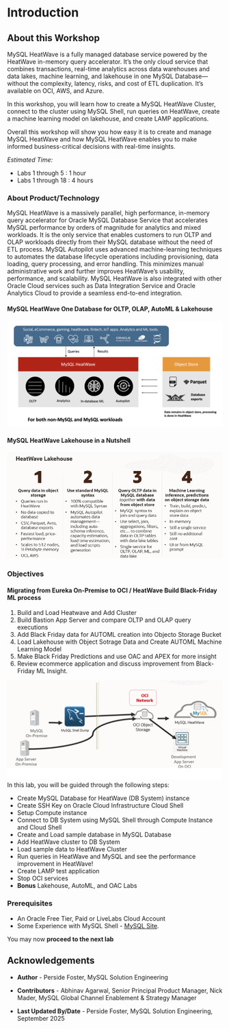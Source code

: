 # Introduction

## About this Workshop

MySQL HeatWave is a fully managed database service powered by the HeatWave in-memory query accelerator. It’s the only cloud service that combines transactions, real-time analytics across data warehouses and data lakes, machine learning, and lakehouse in one MySQL Database—without the complexity, latency, risks, and cost of ETL duplication. It’s available on OCI, AWS, and Azure.

In this workshop, you will learn how to create a MySQL HeatWave Cluster, connect to the cluster using MySQL Shell, run queries on HeatWave, create a machine learning model on lakehouse, and create LAMP applications.

Overall this workshop will show you how easy it is to create and manage MySQL HeatWave and how MySQL HeatWave enables you to make informed business-critical decisions with real-time insights.

_Estimated Time:_ 
  
- Labs 1 through 5  : 1 hour
- Labs 1 through 18 : 4 hours

### About Product/Technology

MySQL HeatWave is a massively parallel, high performance, in-memory query accelerator for Oracle MySQL Database Service that accelerates MySQL performance by orders of magnitude for analytics and mixed workloads. It is the only service that enables customers to run OLTP and OLAP workloads directly from their MySQL database without the need of ETL process. MySQL Autopilot uses advanced machine-learning techniques to automates the database lifecycle operations including provisioning, data loading, query processing, and error handling. This minimizes manual administrative work and further improves HeatWave’s usability, performance, and scalability. MySQL HeatWave is also integrated with other Oracle Cloud services such as Data Integration Service and Oracle Analytics Cloud to provide a seamless end-to-end integration.

#### MySQL HeatWave One Database for OLTP, OLAP, AutoML & Lakehouse 

  ![lakehouse diagram](./images/mysql-heatwave-intro-2.png "MySQL HeatWave Lakehouse")

#### MySQL HeatWave Lakehouse in a Nutshell

  ![Lakehouse in a Nutshell](./images/mysql-heatwave-intro-nutshell.png "Lakehouse in a Nutshell")


### Objectives

#### Migrating from Eureka On-Premise to OCI / HeatWave Build Black-Friday ML process

1. Build and Load Heatwave and Add Cluster
2. Build Bastion App Server and compare OLTP and OLAP query executions
3. Add Black Friday data for AUTOML creation into Objecto Storage Bucket
4. Load Lakehouse with Object Sotrage Data and Create AUTOML Machine Learning Model
5. Make Black Friday Predictions and use OAC and APEX for more insight
6. Review ecommerce application and discuss improvement from Black-Friday ML Insight.

![lakehouse diagram](./images/mysql-heatwave-intro-3.png "MySQL HeatWave Lakehouse")
In this lab, you will be guided through the following steps:

- Create MySQL Database for HeatWave (DB System) instance
- Create SSH Key on Oracle Cloud Infrastructure Cloud Shell
- Setup Compute instance
- Connect to DB System using MySQL Shell through Compute Instance and Cloud Shell
- Create and Load sample database in MySQL Database
- Add HeatWave cluster to DB System
- Load sample data to HeatWave Cluster
- Run queries in HeatWave and MySQL and see the performance improvement in HeatWave!
- Create LAMP test application
- Stop OCI services
- **Bonus** Lakehouse, AutoML, and OAC Labs


### Prerequisites

- An Oracle Free Tier, Paid or LiveLabs Cloud Account
- Some Experience with MySQL Shell - [MySQL Site](https://dev.MySQL.com/doc/MySQL-shell/8.0/en/).

You may now **proceed to the next lab**

## Acknowledgements

- **Author** - Perside Foster, MySQL Solution Engineering

- **Contributors** - Abhinav Agarwal, Senior Principal Product Manager, Nick Mader, MySQL Global Channel Enablement & Strategy Manager
- **Last Updated By/Date** - Perside Foster, MySQL Solution Engineering, September 2025


[def]: videohub:VideoID